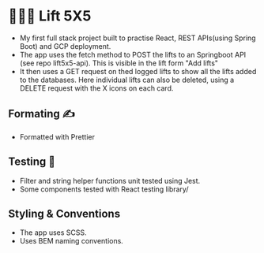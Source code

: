 # 🏋🏼‍♂️ Lift 5X5 
- My first full stack project built to practise React, REST APIs(using Spring Boot) and GCP deployment. 
- The app uses the fetch method to POST the lifts to an Springboot API (see repo lift5x5-api). This is visible in the lift form "Add lifts" 
- It then uses a GET request on thed logged lifts to show all the lifts added to the databases. Here individual lifts can also be deleted, using a DELETE request with the X icons on each card. 
##  Formating ✍️
- Formatted with Prettier

## Testing 🧪
- Filter and string helper functions unit tested using Jest.
- Some components tested with React testing library/  

## Styling & Conventions 
- The app uses SCSS. 
- Uses BEM naming conventions.
